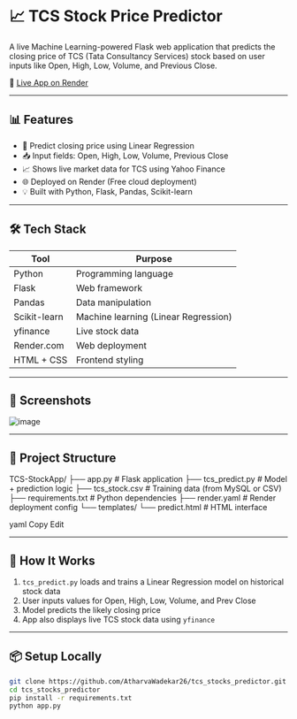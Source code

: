 # 📈 TCS Stock Price Predictor

A live Machine Learning-powered Flask web application that predicts the closing price of TCS (Tata Consultancy Services) stock based on user inputs like Open, High, Low, Volume, and Previous Close.

🔗 [Live App on Render](https://tcs-stocks-predictor.onrender.com/)

---

## 📊 Features

- 🔮 Predict closing price using Linear Regression
- 📥 Input fields: Open, High, Low, Volume, Previous Close
- 📈 Shows live market data for TCS using Yahoo Finance
- 🌐 Deployed on Render (Free cloud deployment)
- 💡 Built with Python, Flask, Pandas, Scikit-learn

---

## 🛠️ Tech Stack

| Tool            | Purpose                                |
|-----------------|----------------------------------------|
| Python          | Programming language                   |
| Flask           | Web framework                          |
| Pandas          | Data manipulation                      |
| Scikit-learn    | Machine learning (Linear Regression)   |
| yfinance        | Live stock data                        |
| Render.com      | Web deployment                         |
| HTML + CSS      | Frontend styling                       |

---

## 🚀 Screenshots

![image](https://github.com/user-attachments/assets/d41889c8-15c4-4f03-b735-c426be290388)


---

## 📁 Project Structure
TCS-StockApp/
├── app.py # Flask application
├── tcs_predict.py # Model + prediction logic
├── tcs_stock.csv # Training data (from MySQL or CSV)
├── requirements.txt # Python dependencies
├── render.yaml # Render deployment config
└── templates/
└── predict.html # HTML interface

yaml
Copy
Edit

---

## 🧠 How It Works

1. `tcs_predict.py` loads and trains a Linear Regression model on historical stock data
2. User inputs values for Open, High, Low, Volume, and Prev Close
3. Model predicts the likely closing price
4. App also displays live TCS stock data using `yfinance`

---

## 📦 Setup Locally

```bash
git clone https://github.com/AtharvaWadekar26/tcs_stocks_predictor.git
cd tcs_stocks_predictor
pip install -r requirements.txt
python app.py

